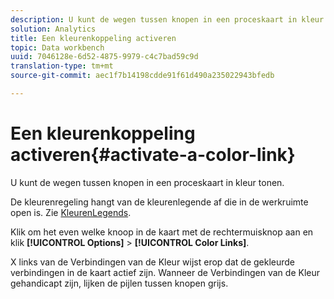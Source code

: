```yaml
---
description: U kunt de wegen tussen knopen in een proceskaart in kleur tonen.
solution: Analytics
title: Een kleurenkoppeling activeren
topic: Data workbench
uuid: 7046128e-6d52-4875-9979-c4c7bad59c9d
translation-type: tm+mt
source-git-commit: aec1f7b14198cdde91f61d490a235022943bfedb

---
```



# Een kleurenkoppeling activeren{#activate-a-color-link}

U kunt de wegen tussen knopen in een proceskaart in kleur tonen.

De kleurenregeling hangt van de kleurenlegende af die in de werkruimte open is. Zie [KleurenLegends](../../../../home/c-get-started/c-analysis-vis/c-legends/c-color-leg.md#concept-f84d51dc0d6547f981d0642fc2d01358).

Klik om het even welke knoop in de kaart met de rechtermuisknop aan en klik **[!UICONTROL Options]** > **[!UICONTROL Color Links]**.

X links van de Verbindingen van de Kleur wijst erop dat de gekleurde verbindingen in de kaart actief zijn. Wanneer de Verbindingen van de Kleur gehandicapt zijn, lijken de pijlen tussen knopen grijs.

